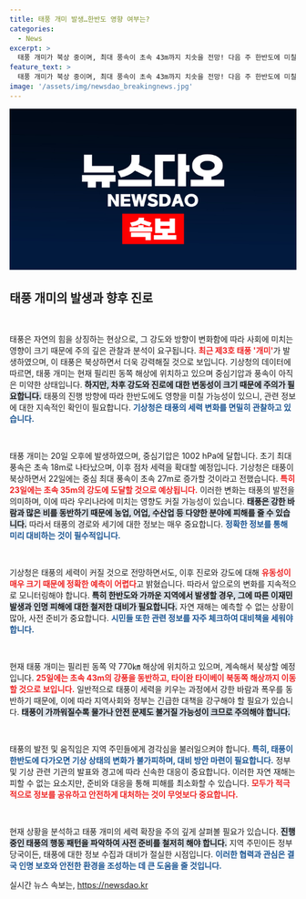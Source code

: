 ```yaml
---
title: 태풍 개미 발생…한반도 영향 여부는?
categories:
  - News
excerpt: >
  태풍 개미가 북상 중이며, 최대 풍속이 초속 43m까지 치솟을 전망! 다음 주 한반도에 미칠 영향은? 기상청의 예의주시 경고와 함께 변동성이 큰 태풍의 향후 진로를 놓고 긴장감이 고조되고 있다.
feature_text: >
  태풍 개미가 북상 중이며, 최대 풍속이 초속 43m까지 치솟을 전망! 다음 주 한반도에 미칠 영향은? 기상청의 예의주시 경고와 함께 변동성이 큰 태풍의 향후 진로를 놓고 긴장감이 고조되고 있다.
image: '/assets/img/newsdao_breakingnews.jpg'
---
```


<p><img src="/assets/img/newsdao_breakingnews.jpg" alt="ontimetimes 속보" /></p>

<h2 data-ke-size="size26">태풍 개미의 발생과 향후 진로</h2>

<p data-ke-size="size16">&nbsp;</p>

<p>태풍은 자연의 힘을 상징하는 현상으로, 그 강도와 방향이 변화함에 따라 사회에 미치는 영향이 크기 때문에 주의 깊은 관찰과 분석이 요구됩니다. <b><span style="color: #ee2323;">최근 제3호 태풍 '개미'</span></b>가 발생하였으며, 이 태풍은 북상하면서 더욱 강력해질 것으로 보입니다. 기상청의 데이터에 따르면, 태풍 개미는 현재 필리핀 동쪽 해상에 위치하고 있으며 중심기압과 풍속이 아직은 미약한 상태입니다. <b><span style="background-color: #21538527;">하지만, 차후 강도와 진로에 대한 변동성이 크기 때문에 주의가 필요합니다.</span></b> 태풍의 진행 방향에 따라 한반도에도 영향을 미칠 가능성이 있으니, 관련 정보에 대한 지속적인 확인이 필요합니다. <b><span style="color: #1a5490;">기상청은 태풍의 세력 변화를 면밀히 관찰하고 있습니다.</span></b></p>

<p data-ke-size="size16">&nbsp;</p>

<p>태풍 개미는 20일 오후에 발생하였으며, 중심기압은 1002 hPa에 달합니다. 초기 최대 풍속은 초속 18m로 나타났으며, 이후 점차 세력을 확대할 예정입니다. 기상청은 태풍이 북상하면서 22일에는 중심 최대 풍속이 초속 27m로 증가할 것이라고 전했습니다. <b><span style="color: #ee2323;">특히 23일에는 초속 35m의 강도에 도달할 것으로 예상됩니다.</span></b> 이러한 변화는 태풍의 발전을 의미하며, 이에 따라 우리나라에 미치는 영향도 커질 가능성이 있습니다. <b><span style="background-color: #21538527;">태풍은 강한 바람과 많은 비를 동반하기 때문에 농업, 어업, 수산업 등 다양한 분야에 피해를 줄 수 있습니다.</span></b> 따라서 태풍의 경로와 세기에 대한 정보는 매우 중요합니다. <b><span style="color: #1a5490;">정확한 정보를 통해 미리 대비하는 것이 필수적입니다.</span></b></p>

<p data-ke-size="size16">&nbsp;</p>

<p>기상청은 태풍의 세력이 커질 것으로 전망하면서도, 이후 진로와 강도에 대해 <b><span style="color: #ee2323;">유동성이 매우 크기 때문에 정확한 예측이 어렵다</span></b>고 밝혔습니다. 따라서 앞으로의 변화를 지속적으로 모니터링해야 합니다. <b><span style="background-color: #21538527;">특히 한반도와 가까운 지역에서 발생할 경우, 그에 따른 이재민 발생과 인명 피해에 대한 철저한 대비가 필요합니다.</span></b> 자연 재해는 예측할 수 없는 상황이 많아, 사전 준비가 중요합니다. <b><span style="color: #1a5490;">시민들 또한 관련 정보를 자주 체크하여 대비책을 세워야 합니다.</span></b></p>

<p data-ke-size="size16">&nbsp;</p>

<p>현재 태풍 개미는 필리핀 동쪽 약 770㎞ 해상에 위치하고 있으며, 계속해서 북상할 예정입니다. <b><span style="color: #ee2323;">25일에는 초속 43m의 강풍을 동반하고, 타이완 타이베이 북동쪽 해상까지 이동할 것으로 보입니다.</span></b> 일반적으로 태풍이 세력을 키우는 과정에서 강한 바람과 폭우를 동반하기 때문에, 이에 따라 지역사회와 정부는 긴급한 대책을 강구해야 할 필요가 있습니다. <b><span style="background-color: #21538527;">태풍이 가까워질수록 물가나 안전 문제도 불거질 가능성이 크므로 주의해야 합니다.</span></b></p>

<p data-ke-size="size16">&nbsp;</p>

<p>태풍의 발전 및 움직임은 지역 주민들에게 경각심을 불러일으켜야 합니다. <b><span style="color: #1a5490;">특히, 태풍이 한반도에 다가오면 기상 상태의 변화가 불가피하며, 대비 방안 마련이 필요합니다.</span></b> 정부 및 기상 관련 기관의 발표와 경고에 따라 신속한 대응이 중요합니다. 이러한 자연 재해는 피할 수 없는 요소지만, 준비와 대응을 통해 피해를 최소화할 수 있습니다. <b><span style="color: #ee2323;">모두가 적극적으로 정보를 공유하고 안전하게 대처하는 것이 무엇보다 중요합니다.</span></b></p>

<p data-ke-size="size16">&nbsp;</p>

<p>현재 상황을 분석하고 태풍 개미의 세력 확장을 주의 깊게 살펴볼 필요가 있습니다. <b><span style="background-color: #21538527;">진행 중인 태풍의 행동 패턴을 파악하여 사전 준비를 철저히 해야 합니다.</span></b> 지역 주민이든 정부 당국이든, 태풍에 대한 정보 수집과 대비가 절실한 시점입니다. <b><span style="color: #1a5490;">이러한 협력과 관심은 결국 인명 보호와 안전한 환경을 조성하는 데 큰 도움을 줄 것입니다.</span></b></p>
실시간 뉴스 속보는, <a href="https://newsdao.kr" rel="dofollow">https://newsdao.kr</a>


